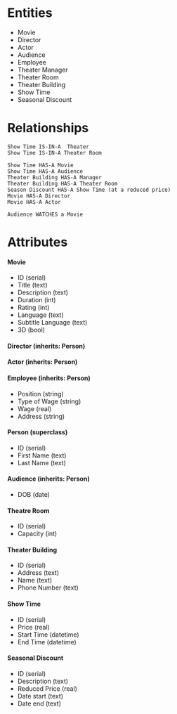 # Entities
-  Movie
-  Director
-  Actor
-  Audience
-  Employee
-  Theater Manager
-  Theater Room
-  Theater Building
-  Show Time
-  Seasonal Discount


# Relationships

~~~
Show Time IS-IN-A  Theater
Show Time IS-IN-A Theater Room
~~~

~~~
Show Time HAS-A Movie
Show Time HAS-A Audience
Theater Building HAS-A Manager
Theater Building HAS-A Theater Room
Season Discount HAS-A Show Time (at a reduced price)
Movie HAS-A Director
Movie HAS-A Actor
~~~

~~~
Audience WATCHES a Movie
~~~

# Attributes

#### Movie

-  ID (serial)
-  Title (text)
-  Description (text)
-  Duration (int)
-  Rating (int)
-  Language (text)
-  Subtitle Language (text)
-  3D (bool)


#### Director (inherits: Person)



#### Actor (inherits: Person)



#### Employee (inherits: Person)

-  Position (string)
-  Type of Wage (string)
-  Wage (real)
-  Address (string)

#### Person (superclass)

-  ID (serial)
-  First Name (text)
-  Last Name (text)

#### Audience (inherits: Person)

-  DOB (date)

#### Theatre Room

-  ID (serial)
-  Capacity (int)

#### Theater Building

-  ID (serial)
-  Address (text)
-  Name (text)
-  Phone Number (text)

#### Show Time

-  ID (serial)
-  Price (real)
-  Start Time (datetime)
-  End Time (datetime)

#### Seasonal Discount

-  ID (serial)
-  Description (text)
-  Reduced Price (real)
-  Date start (text)
-  Date end (text)
